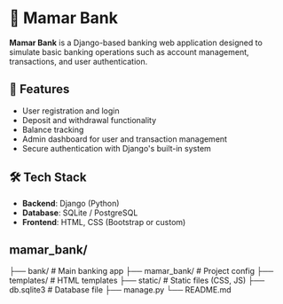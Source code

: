 # 🏦 Mamar Bank

**Mamar Bank** is a Django-based banking web application designed to simulate basic banking operations such as account management, transactions, and user authentication.

## 🚀 Features

- User registration and login
- Deposit and withdrawal functionality
- Balance tracking
- Admin dashboard for user and transaction management
- Secure authentication with Django's built-in system

## 🛠 Tech Stack

- **Backend**: Django (Python)
- **Database**: SQLite / PostgreSQL 
- **Frontend**: HTML, CSS (Bootstrap or custom)

## mamar_bank/
├── bank/              # Main banking app
├── mamar_bank/        # Project config
├── templates/         # HTML templates
├── static/            # Static files (CSS, JS)
├── db.sqlite3         # Database file
├── manage.py
└── README.md
